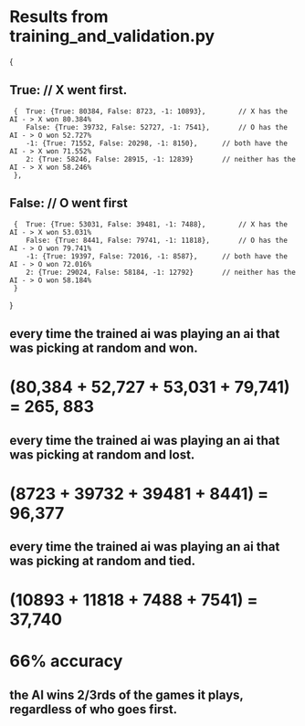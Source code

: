 # Results from training_and_validation.py
{
 ## True: 														// X went first.
	 {	True: {True: 80384, False: 8723, -1: 10893}, 		// X has the AI - > X won 80.384%
		False: {True: 39732, False: 52727, -1: 7541},		// O has the AI - > O won 52.727%
		-1: {True: 71552, False: 20298, -1: 8150},		// both have the AI - > X won 71.552%		
		2: {True: 58246, False: 28915, -1: 12839}		// neither has the AI - > X won 58.246%
	 },
## False: 														// O went first
	 {	True: {True: 53031, False: 39481, -1: 7488}, 		// X has the AI - > X won 53.031%
		False: {True: 8441, False: 79741, -1: 11818},		// O has the AI - > O won 79.741%
		-1: {True: 19397, False: 72016, -1: 8587},		// both have the AI - > O won 72.016%		
		2: {True: 29024, False: 58184, -1: 12792}		// neither has the AI - > O won 58.184%
	 }
}
## every time the trained ai was playing an ai that was picking at random and won.
# (80,384 + 52,727 + 53,031 + 79,741) = 265, 883
## every time the trained ai was playing an ai that was picking at random and lost.
# (8723 + 39732 + 39481 + 8441) = 96,377
## every time the trained ai was playing an ai that was picking at random and tied.
# (10893 + 11818 + 7488 + 7541) = 37,740
# 66% accuracy
## the AI wins 2/3rds of the games it plays, regardless of who goes first.
